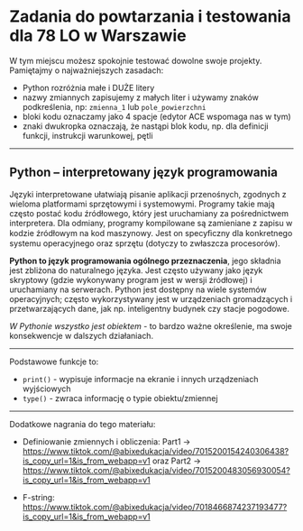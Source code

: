 # Zadania do powtarzania i testowania dla 78 LO w Warszawie

W tym miejscu możesz spokojnie testować dowolne swoje projekty. Pamiętajmy o najważniejszych zasadach:

* Python rozróżnia małe i DUŻE litery
* nazwy zmiannych zapisujemy z małych liter i używamy znaków podkreślenia, np: `zmienna_1` lub `pole_powierzchni`
* bloki kodu oznaczamy jako 4 spacje (edytor ACE wspomaga nas w tym)
* znaki dwukropka oznaczają, że nastąpi blok kodu, np. dla definicji funkcji, instrukcji warunkowej, pętli

----
## Python – interpretowany język programowania

Języki interpretowane ułatwiają pisanie aplikacji przenośnych, zgodnych z wieloma platformami sprzętowymi i systemowymi. Programy takie mają często postać kodu źródłowego, który jest
uruchamiany za pośrednictwem interpretera. Dla odmiany, programy kompilowane są zamieniane z zapisu w kodzie źródłowym na kod maszynowy. Jest on specyﬁczny dla konkretnego systemu
operacyjnego oraz sprzętu (dotyczy to zwłaszcza procesorów).

**Python to język programowania ogólnego przeznaczenia**, jego składnia jest zbliżona do naturalnego języka. Jest często używany jako język skryptowy (gdzie wykonywany program jest w wersji źródłowej) i uruchamiany na serwerach. Python jest dostępny na wiele systemów operacyjnych; często wykorzystywany jest w urządzeniach gromadzących i przetwarzających dane, jak np. inteligentny budynek czy stacje pogodowe.

*W Pythonie wszystko jest obiektem* - to bardzo ważne określenie, ma swoje konsekwencje w dalszych działaniach.

----

Podstawowe funkcje to:

* `print()` - wypisuje informacje na ekranie i innych urządzeniach wyjściowych
* `type()` - zwraca informację o typie obiektu/zmiennej

----

Dodatkowe nagrania do tego materiału:

* Definiowanie zmiennych i obliczenia: Part1 -> https://www.tiktok.com/@abixedukacja/video/7015200154240306438?is_copy_url=1&is_from_webapp=v1 oraz Part2 -> https://www.tiktok.com/@abixedukacja/video/7015200483056930054?is_copy_url=1&is_from_webapp=v1

* F-string: https://www.tiktok.com/@abixedukacja/video/7018466874237193477?is_copy_url=1&is_from_webapp=v1
